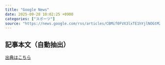 ```yaml
---
title: "Google News"
date: 2025-09-28 10:02:25 +0900
categories: ["スポーツ"]
source: "https://news.google.com/rss/articles/CBMif0FVX3lxTE1hYjlNOGtMZXJoT0hlTmxoS3RBRUowZDhiVHFGY2kzbndETWlNZmtoMnJiTUJOYmY5Z2o5dElKNkRXckdOcURlRFpoYzh5OVlNeXVwZXYyRzJzaG0zQXphWWRyVF9sTUMwQklOOWp4Rnp2QVVoSXVFckpKazRXNEk?oc=5"
---
```


## 記事本文（自動抽出）
<body class="y0K44d EA71Tc" id="readabilityBody"></body>

[出典はこちら](https://news.google.com/rss/articles/CBMif0FVX3lxTE1hYjlNOGtMZXJoT0hlTmxoS3RBRUowZDhiVHFGY2kzbndETWlNZmtoMnJiTUJOYmY5Z2o5dElKNkRXckdOcURlRFpoYzh5OVlNeXVwZXYyRzJzaG0zQXphWWRyVF9sTUMwQklOOWp4Rnp2QVVoSXVFckpKazRXNEk?oc=5)
